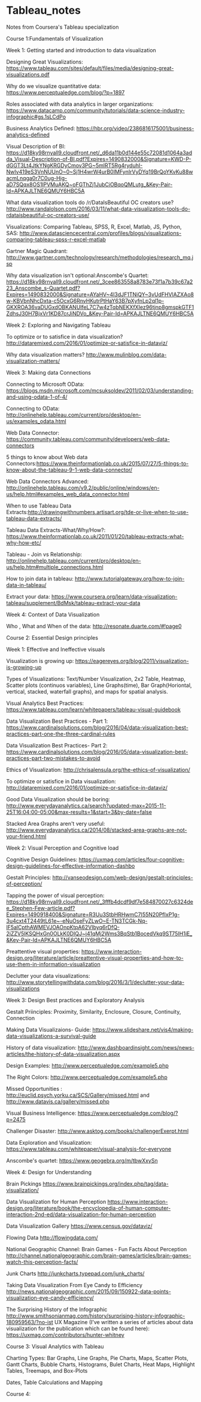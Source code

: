 # Tableau_notes

Notes from Coursera's Tableau specialization 

Course 1:Fundamentals of Visualization 

Week 1: Getting started and introduction to data visualization 

 Designing Great Visualizations: https://www.tableau.com/sites/default/files/media/designing-great-visualizations.pdf

 Why do we visualize quantitative data: https://www.perceptualedge.com/blog/?p=1897

Roles associated with data analytics in larger organizations: https://www.datacamp.com/community/tutorials/data-science-industry-infographic#gs.1sLCdPo

Business Analytics Defined: https://hbr.org/video/2386816175001/business-analytics-defined

Visual Description of BI: https://d18ky98rnyall9.cloudfront.net/_d6da11b0d144e55c72081d1064a3adda_Visual-Description-of-BI.pdf?Expires=1490832000&Signature=KWD-P-dGGT3Lt4JtkYNgKRGDyCmov3PG~5mlRT5Rg4ryduhI-NwIv419eS3VnNUUnO~0~Sj1H4wrW4urB0IMFynIrVyDYq19BrQoYKvKu88wacmLnqga0r7C0ug-Hig-aD7SQqx8OS1lPVMuAKQ~oFGThZj1JubCiOBqoQMLutg_&Key-Pair-Id=APKAJLTNE6QMUY6HBC5A

What data visualization tools do /r/DataIsBeautiful OC creators use? http://www.randalolson.com/2016/03/11/what-data-visualization-tools-do-rdataisbeautiful-oc-creators-use/

Visualizations: Comparing Tableau, SPSS, R, Excel, Matlab, JS, Python, SAS: http://www.datasciencecentral.com/profiles/blogs/visualizations-comparing-tableau-spss-r-excel-matlab

Gartner Magic Quadrant: http://www.gartner.com/technology/research/methodologies/research_mq.jsp

Why data visualization isn't optional:Anscombe's Quartet: https://d18ky98rnyall9.cloudfront.net/_3cee863558a8783e73f1a7b39c67a223_Anscombe_s-Quartet.pdf?Expires=1490832000&Signature=AYaHV~4I3dJF1TNiQY~3vUdFHVlAZXAo8w-KBVbnNhcDxta-c5OcxG6RnvHKutrPtHaY63B7pXyfnLp2ql1p-GKXROA36vaDUGxdOBKANUlfeL7C7w4zTqbNEKXfXIez96tjnp8gmspkGTF1ZdhsJ30H7BjxVr1KD87crJiNDVo_&Key-Pair-Id=APKAJLTNE6QMUY6HBC5A


Week 2: Exploring and Navigating Tableau

To optimize or to satisfice in data visualization? http://dataremixed.com/2016/01/optimize-or-satisfice-in-dataviz/

Why data visualization matters? http://www.mulinblog.com/data-visualization-matters/

Week 3: Making data Connections

Connecting to Microsoft OData: https://blogs.msdn.microsoft.com/mcsuksoldev/2011/02/03/understanding-and-using-odata-1-of-4/

Connecting to OData: http://onlinehelp.tableau.com/current/pro/desktop/en-us/examples_odata.html

Web Data Connector: https://community.tableau.com/community/developers/web-data-connectors

5 things to know about Web data Connectors:https://www.theinformationlab.co.uk/2015/07/27/5-things-to-know-about-the-tableau-9-1-web-data-connector/

Web Data Connectors Advanced: http://onlinehelp.tableau.com/v9.2/public/online/windows/en-us/help.html#examples_web_data_connector.html

When to use Tableau Data Extracts:http://drawingwithnumbers.artisart.org/tde-or-live-when-to-use-tableau-data-extracts/

Tableau Data Extracts-What/Why/How?: https://www.theinformationlab.co.uk/2011/01/20/tableau-extracts-what-why-how-etc/

Tableau - Join vs Relationship: http://onlinehelp.tableau.com/current/pro/desktop/en-us/help.htm#multiple_connections.html

How to join data in tableau: http://www.tutorialgateway.org/how-to-join-data-in-tableau/

Extract your data: https://www.coursera.org/learn/data-visualization-tableau/supplement/BdMsk/tableau-extract-your-data

Week 4: Context of Data Visualization

Who , What and When of the data:  http://resonate.duarte.com/#!page0

Course 2: Essential Design principles

Week 1: Effective and Ineffective visuals 

Visualization is growing up: https://eagereyes.org/blog/2011/visualization-is-growing-up

Types of Visualizations: Text/Number Visualization, 2x2 Table, Heatmap, Scatter plots (continuos variables), Line Graphs(time), Bar Graph(Horiontal, vertical, stacked, waterfall graphs), and maps for spatial analysis. 

Visual Analytics Best Practices: https://www.tableau.com/learn/whitepapers/tableau-visual-guidebook

Data Visualization Best Practices - Part 1: https://www.cardinalsolutions.com/blog/2016/04/data-visualization-best-practices-part-one-the-three-cardinal-rules

Data Visualization Best Practices- Part 2: https://www.cardinalsolutions.com/blog/2016/05/data-visualization-best-practices-part-two-mistakes-to-avoid

Ethics of Visualization: http://chrisalensula.org/the-ethics-of-visualization/

To optimize or satisfice in Data visualization: http://dataremixed.com/2016/01/optimize-or-satisfice-in-dataviz/

Good Data Visualization should be boring: http://www.everydayanalytics.ca/search?updated-max=2015-11-25T16:04:00-05:00&max-results=1&start=3&by-date=false

Stacked Area Graphs aren't very useful: http://www.everydayanalytics.ca/2014/08/stacked-area-graphs-are-not-your-friend.html

Week 2: Visual Perception and Cognitive load 

Cognitive Design Guidelines: https://uxmag.com/articles/four-cognitive-design-guidelines-for-effective-information-dashbo

Gestalt Principles: http://vanseodesign.com/web-design/gestalt-principles-of-perception/

Tapping the power of visual perception: https://d18ky98rnyall9.cloudfront.net/_3fffb4dcdf9df7e584870027c6324dee_Stephen-Few-article.pdf?Expires=1490918400&Signature=R3Uu3StbHRHwmC7I55N20PfIxP1g-3u4cxt4T2449tL61e~-eNuOseFyZLwO~E-TN3TCGk-Nq-lF5alCpthAWMEVJOAOnpKtpA62VIbyq6rDfQ-2jZZV5lKSQHxGn0OLkK0DIQJ~j41qMj2Wms3BqStb1BocedVkq9ST75IH1iE_&Key-Pair-Id=APKAJLTNE6QMUY6HBC5A

Preattentive visual properties: https://www.interaction-design.org/literature/article/preattentive-visual-properties-and-how-to-use-them-in-information-visualization

Declutter your data visualizations: http://www.storytellingwithdata.com/blog/2016/3/1/declutter-your-data-visualizations

Week 3: Design Best practices and Exploratory Analysis

Gestalt Priinciples: Proximity, Similarity, Enclosure, Closure, Continuity, Connection

Making Data Visualizaions- Guide: https://www.slideshare.net/vis4/making-data-visualizations-a-survival-guide

History of data visualization: http://www.dashboardinsight.com/news/news-articles/the-history-of-data-visualization.aspx

Design Examples: http://www.perceptualedge.com/example5.php

The Right Colors: http://www.perceptualedge.com/example5.php

Missed Opportunities : http://euclid.psych.yorku.ca/SCS/Gallery/missed.html and  http://www.datavis.ca/gallery/missed.php

Visual Business Intelligence: https://www.perceptualedge.com/blog/?p=2475

Challenger Disaster: http://www.asktog.com/books/challengerExerpt.html

Data Exploration and Visualization: https://www.tableau.com/whitepaper/visual-analysis-for-everyone

Anscombe's quartet: https://www.geogebra.org/m/tbwXxySn

Week 4: Design for Understanding

Brain Pickings https://www.brainpickings.org/index.php/tag/data-visualization/

Data Visualization for Human Perception https://www.interaction-design.org/literature/book/the-encyclopedia-of-human-computer-interaction-2nd-ed/data-visualization-for-human-perception

Data Visualization Gallery https://www.census.gov/dataviz/

Flowing Data http://flowingdata.com/

National Geographic Channel: Brain Games - Fun Facts About Perception http://channel.nationalgeographic.com/brain-games/articles/brain-games-watch-this-perception-facts/

Junk Charts http://junkcharts.typepad.com/junk_charts/

Taking Data Visualization From Eye Candy to Efficiency http://news.nationalgeographic.com/2015/09/150922-data-points-visualization-eye-candy-efficiency/

The Surprising History of the Infographic http://www.smithsonianmag.com/history/surprising-history-infographic-180959563/?no-ist
UX Magazine (I’ve written a series of articles about data visualization for the publication which can be found here): https://uxmag.com/contributors/hunter-whitney

Course 3: Visual Analytics with Tableau

Charting Types: Bar Graphs, Line Graphs, Pie Charts, Maps, Scatter Plots, Gantt Charts, Bubble Charts, Histograms, Bulet Charts, Heat Maps, Highlight Tables, Treemaps, and Box-Plots

Dates, Table Calculations and Mapping

Course 4: 





























